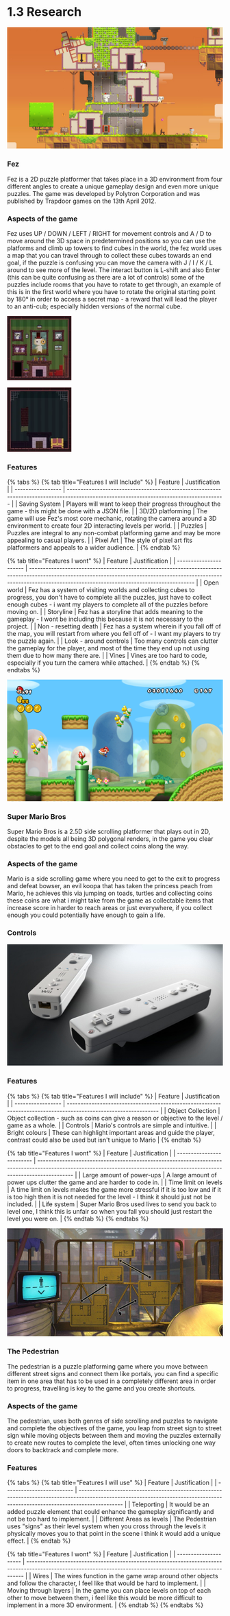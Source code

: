 # 1.3 Research

![Fez (2012)](<../.gitbook/assets/image (4) (1).png>)

### Fez

Fez is a 2D puzzle platformer that takes place in a 3D environment from four different angles to create a unique gameplay design and even more unique puzzles. The game was developed by Polytron Corporation and was published by Trapdoor games on the 13th April 2012.

### Aspects of the game

Fez uses UP / DOWN / LEFT / RIGHT for movement controls and A / D to move around the 3D space in predetermined positions so you can use the platforms and climb up towers to find cubes in the world, the fez world uses a map that you can travel through to collect these cubes towards an end goal, if the puzzle is confusing you can move the camera with J / I / K / L around to see more of the level. The interact button is L-shift and also Enter (this can be quite confusing as there are a lot of controls) some of the puzzles include rooms that you have to rotate to get through, an example of this is in the first world where you have to rotate the original starting point by 180° in order to access a secret map - a reward that will lead the player to an anti-cub; especially hidden versions of the normal cube.

![Mayors Room from the front view](<../.gitbook/assets/image (5).png>)

![Mayors Room spun 180° with hidden chest](<../.gitbook/assets/image (2).png>)

### Features

{% tabs %}
{% tab title="Features I will Include" %}
| Feature           | Justification                                                                                                                           |
| ----------------- | --------------------------------------------------------------------------------------------------------------------------------------- |
| Saving System     | Players will want to keep their progress throughout the game - this might be done with a JSON file.                                     |
| 3D/2D platforming | The game will use Fez's most core mechanic, rotating the camera around a 3D environment to create four 2D interacting levels per world. |
| Puzzles           | Puzzles are integral to any non-combat platforming game and may be more appealing to casual players.                                    |
| Pixel Art         | The style of pixel art fits platformers and appeals to a wider audience.                                                                |
{% endtab %}

{% tab title="Features I wont" %}
| Feature                | Justification                                                                                                                                                                                                            |
| ---------------------- | ------------------------------------------------------------------------------------------------------------------------------------------------------------------------------------------------------------------------ |
| Open world             | Fez has a system of visiting worlds and collecting cubes to progress, you don't have to complete all the puzzles, just have to collect enough cubes - i want my players to complete all of the puzzles before moving on. |
| Storyline              | Fez has a storyline that adds meaning to the gameplay - I wont be including this because it is not necessary to the project.                                                                                             |
| Non - resetting death  | Fez has a system wherein if you fall off of the map, you will restart from where you fell off of - I want my players to try the puzzle again.                                                                            |
| Look - around controls | Too many controls can clutter the gameplay for the player, and most of the time they end up not using them due to how many there are.                                                                                    |
| Vines                  | Vines are too hard to code, especially if you turn the camera while attached.                                                                                                                                            |
{% endtab %}
{% endtabs %}

![Super Mario Bros Wii (2009)](<../.gitbook/assets/image (6) (1).png>)

### Super Mario Bros

Super Mario Bros is a 2.5D side scrolling platformer that plays out in 2D, despite the models all being 3D polygonal renders, in the game you clear obstacles to get to the end goal and collect coins along the way.

### Aspects of the game&#x20;

Mario is a side scrolling game where you need to get to the exit to progress and defeat bowser, an evil koopa that has taken the princess peach from Mario, he achieves this via jumping on toads, turtles and collecting coins these coins are what i might take from the game as collectable items that increase score in harder to reach areas or just everywhere, if you collect enough you could potentially have enough to gain a life.&#x20;

### Controls

![Wii remote](<../.gitbook/assets/image (1).png>)



### Features

{% tabs %}
{% tab title="Features I will include" %}
| Feature           | Justification                                                                                                   |
| ----------------- | --------------------------------------------------------------------------------------------------------------- |
| Object Collection | Object collection - such as coins can give a reason or objective to the level / game as a whole.                |
| Controls          | Mario's controls are simple and intuitive.                                                                      |
| Bright colours    | These can highlight important areas and guide the player, contrast could also be used but isn't unique to Mario |
{% endtab %}

{% tab title="Features I wont" %}
| Feature                   | Justification                                                                                                                                                             |
| ------------------------- | ------------------------------------------------------------------------------------------------------------------------------------------------------------------------- |
| Large amount of power-ups | A large amount of power ups clutter the game and are harder to code in.                                                                                                   |
| Time limit on levels      | A time limit on levels makes the game more stressful if it is too low and if it is too high then it is not needed for the level - I think it should just not be included. |
| Life system               | Super Mario Bros used lives to send you back to level one, I think this is unfair so when you fall you should just restart the level you were on.                         |
{% endtab %}
{% endtabs %}

![The Pedestrian (2020)](<../.gitbook/assets/image (6).png>)

### The Pedestrian

The pedestrian is a puzzle platforming game where you move between different street signs and connect them like portals, you can find a specific item in one area that has to be used in a completely different area in order to progress, travelling is key to the game and you create shortcuts.

### Aspects of the game

The pedestrian, uses both genres of side scrolling and puzzles to navigate and complete the objectives of the game, you leap from street sign to street sign while moving objects between them and moving the puzzles externally to create new routes to complete the level, often times unlocking one way doors to backtrack and complete more.

### Features

{% tabs %}
{% tab title="Features I will use" %}
| Feature                   | Justification                                                                                                                                                                |
| ------------------------- | ---------------------------------------------------------------------------------------------------------------------------------------------------------------------------- |
| Teleporting               | It would be an added puzzle element that could enhance the gameplay significantly and not be too hard to implement.                                                          |
| Different Areas as levels | The Pedestrian uses "signs" as their level system when you cross through the levels it physically moves you to that point in the scene i think it would add a unique effect. |
{% endtab %}

{% tab title="Features I wont" %}
| Feature               | Justification                                                                                                                                               |
| --------------------- | ----------------------------------------------------------------------------------------------------------------------------------------------------------- |
| Wires                 | The wires function in the game wrap around other objects and follow the character, I feel like that would be hard to implement.                             |
| Moving through layers | In the game you can place levels on top of each other to move between them, i feel like this would be more difficult to implement in a more 3D environment. |
{% endtab %}
{% endtabs %}
